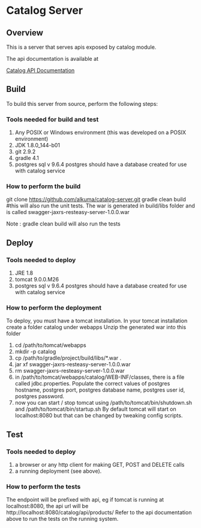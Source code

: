 # Catalog Server

## Overview
This is a server that serves apis exposed by catalog module.

The api documentation is available at

[Catalog API
Documentation](http://htmlpreview.github.io/?https://github.com/alkuma/newarch/blob/master/products-api.html)

## Build
To build this server from source, perform the following steps:

### Tools needed for build and test
1. Any POSIX or Windows environment (this was developed on a POSIX environment)
2. JDK 1.8.0_144-b01
1. git 2.9.2
2. gradle 4.1
4. postgres sql v 9.6.4
postgres should have a database created for use with catalog service

### How to perform the build
git clone https://github.com/alkuma/catalog-server.git
gradle clean build #this will also run the unit tests.
The war is generated in build/libs folder and is called
swagger-jaxrs-resteasy-server-1.0.0.war

Note : gradle clean build will also run the tests

## Deploy
### Tools needed to deploy
1. JRE 1.8
3. tomcat 9.0.0.M26
4. postgres sql v 9.6.4
postgres should have a database created for use with catalog service

### How to perform the deployment
To deploy, you must have a tomcat installation. 
In your tomcat installation create a folder catalog under webapps
Unzip the generated war into this folder
1. cd /path/to/tomcat/webapps
1. mkdir -p catalog
2. cp /path/to/gradle/project/build/libs/\*.war .
3. jar xf swagger-jaxrs-resteasy-server-1.0.0.war
4. rm swagger-jaxrs-resteasy-server-1.0.0.war
5. in /path/to/tomcat/webapps/catalog/WEB-INF/classes, there is a file called
jdbc.properties. Populate the correct values of postgres hostname, postgres
port, postgres database name, postgres user id, postgres password.
6. now you can start / stop tomcat using /path/to/tomcat/bin/shutdown.sh and
/path/to/tomcat/bin/startup.sh By default tomcat will start on localhost:8080
but that can be changed by tweaking config scripts.


## Test
### Tools needed to deploy
1. a browser  or any http client for making GET, POST and DELETE calls
1. a running deployment (see above).

### How to perform the tests
The endpoint will be prefixed with api, eg if tomcat is running at
localhost:8080, the api url will be
http://localhost:8080/catalog/api/products/<id>
Refer to the api documentation above to run the tests on the running system.
